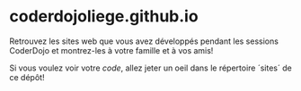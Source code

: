 # coderdojoliege.github.io

Retrouvez les sites web que vous avez développés pendant les sessions CoderDojo et montrez-les
à votre famille et à vos amis!

Si vous voulez voir votre *code*, allez jeter un oeil dans le répertoire ´sites´ de ce dépôt!
